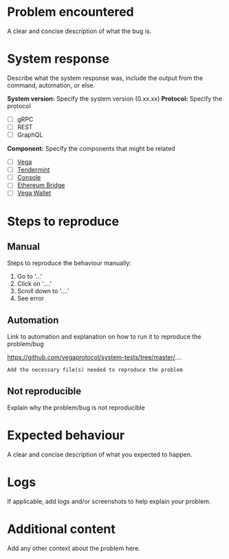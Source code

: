 # Problem encountered
A clear and concise description of what the bug is.

# System response
Describe what the system response was, include the output from the command, automation, or else.

**System version:** Specify the system version (0.xx.xx)
**Protocol:** Specify the protocol
- [ ] gRPC
- [ ] REST
- [ ] GraphQL

**Component:** Specify the components that might be related
- [ ] [Vega](https://github.com/vegaprotocol/vega/)
- [ ] [Tendermint](https://github.com/tendermint/tendermint)
- [ ] [Console](https://github.com/vegaprotocol/console/)
- [ ] [Ethereum Bridge](https://github.com/vegaprotocol/Event_Queue)
- [ ] [Vega Wallet](https://github.com/vegaprotocol/go-wallet/)

# Steps to reproduce

## Manual
Steps to reproduce the behaviour manually:
1. Go to '...'
2. Click on '....'
3. Scroll down to '....'
4. See error

## Automation
Link to automation and explanation on how to run it to reproduce the problem/bug

https://github.com/vegaprotocol/system-tests/tree/master/....

`Add the necessary file(s) needed to reproduce the problem`

## Not reproducible
Explain why the problem/bug is not reproducible

# Expected behaviour
A clear and concise description of what you expected to happen.

# Logs
If applicable, add logs and/or screenshots to help explain your problem.

# Additional content
Add any other context about the problem here.

